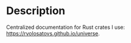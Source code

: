 # Description

Centralized documentation for Rust crates I use: https://rvolosatovs.github.io/universe.
